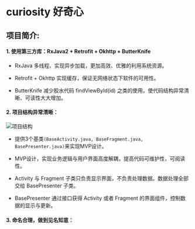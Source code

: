 # curiosity 好奇心
## 项目简介:

#### 1. 使用第三方库：RxJava2 + Retrofit + Okhttp + ButterKnife

- RxJava 多线程、实现异步加载，更加高效、优雅的利用系统资源。
    
- Retrofit + Okhttp 实现缓存，保证无网络状态下软件的可用性。
    
- ButterKnife 减少胶水代码 findViewById(id) 之类的使用，使代码结构异常清晰、可读性大大增加。
   
#### 2. 项目结构异常清晰：
![项目结构](https://github.com/Jere3y/curiosity/tree/master/des/项目结构.JPG)

- 提供3个基类`(BaseActivity.java, BaseFragment.java, BasePresenter.java)`来实现MVP设计。   
    
- MVP设计，实现业务逻辑与用户界面高度解耦，提高代码可维护性，可阅读性。
    
- Activity 与 Fragment 子类只负责显示界面，不负责处理数据。数据处理全部交给 BasePresenter 子类。  

- BasePresenter 通过接口获得 Activity 或者 Fragment 的界面组件，控制数据的显示与更新。
       
#### 3. 命名合理，做到见名知意：
